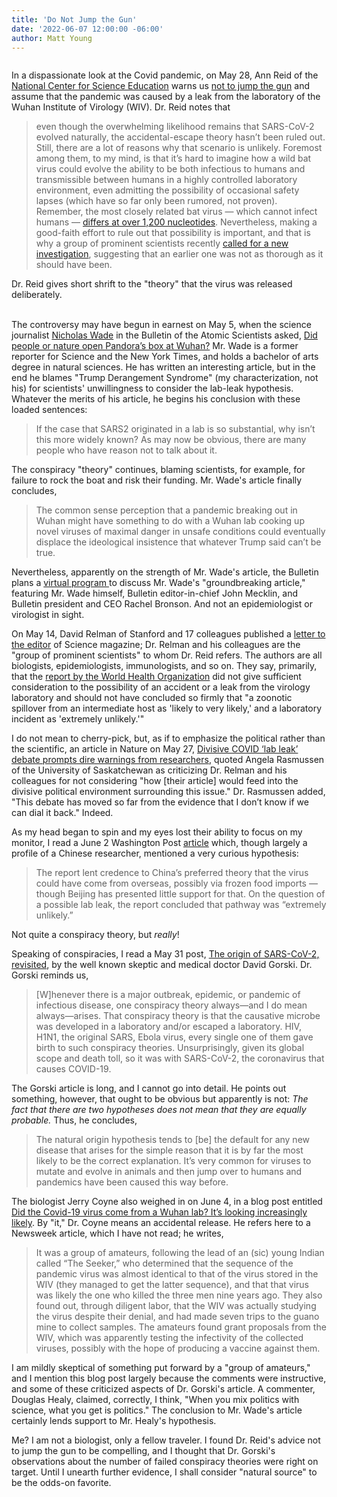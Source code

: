 ```yaml
---
title: 'Do Not Jump the Gun'
date: '2022-06-07 12:00:00 -06:00'
author: Matt Young
---
```

<figure>
<img src="/uploads/2021/" alt=""/>
<figcaption>   
</figcaption>
</figure>

In a dispassionate look at the Covid pandemic, on May 28, Ann Reid of the <a href="https://ncse.ngo">National Center for Science Education</a> warns us <a href="https://ncse.ngo/remember-when-we-said-dont-jump-gun-we-need-say-it-again">not to jump the gun</a> and assume that the pandemic was caused by a leak from the laboratory of the Wuhan Institute of Virology (WIV). Dr. Reid notes that
<blockquote>even though the overwhelming likelihood remains that SARS-CoV-2 evolved naturally, the accidental-escape theory hasn’t been ruled out. Still, there are a lot of reasons why that scenario is unlikely. Foremost among them, to my mind, is that it’s hard to imagine how a wild bat virus could evolve the ability to be both infectious to humans and transmissible between humans in a highly controlled laboratory environment, even admitting the possibility of occasional safety lapses (which have so far only been rumored, not proven). Remember, the most closely related bat virus — which cannot infect humans — <a href="https://www.nature.com/articles/s41564-020-0771-4">differs at over 1,200 nucleotides</a>. Nevertheless, making a good-faith effort to rule out that possibility is important, and that is why a group of prominent scientists recently <a href="https://science.sciencemag.org/content/372/6543/694.1">called for a new investigation</a>, suggesting that an earlier one was not as thorough as it should have been.</blockquote>
Dr. Reid gives short shrift to the "theory" that the virus was released deliberately.

<!--more-->
<br/>The controversy may have begun in earnest on May 5, when the science journalist <a href="https://en.wikipedia.org/wiki/Nicholas_Wade">Nicholas Wade</a> in the Bulletin of the Atomic Scientists asked, <a href="https://thebulletin.org/2021/05/the-origin-of-covid-did-people-or-nature-open-pandoras-box-at-wuhan/">Did people or nature open Pandora’s box at Wuhan?</a> Mr. Wade is a former reporter for Science and the New York Times, and holds a bachelor of arts degree in natural sciences. He has written an interesting article, but in the end he blames "Trump Derangement Syndrome" (my characterization, not his) for scientists' unwillingness to consider the lab-leak hypothesis. Whatever the merits of his article, he begins his conclusion with these loaded sentences:

<blockquote> If the case that SARS2 originated in a lab is so substantial, why isn’t this more widely known? As may now be obvious, there are many people who have reason not to talk about it. </blockquote>

The conspiracy "theory" continues, blaming scientists, for example, for failure to rock the boat and risk their funding. Mr. Wade's article finally concludes,

<blockquote> The common sense perception that a pandemic breaking out in Wuhan might have something to do with a Wuhan lab cooking up novel viruses of maximal danger in unsafe conditions could eventually displace the ideological insistence that whatever Trump said can’t be true. </blockquote>

Nevertheless, apparently on the strength of Mr. Wade's article, the Bulletin plans a <a href="https://thebulletin.org/events/"> virtual program </a> to discuss Mr. Wade's "groundbreaking article," featuring Mr. Wade himself, Bulletin editor-in-chief John Mecklin, and Bulletin president and CEO Rachel Bronson. And not an epidemiologist or virologist in sight.

On May 14, David Relman of Stanford and 17 colleagues published a <a href="https://science.sciencemag.org/content/372/6543/694.1">letter to the editor</a> of Science magazine; Dr. Relman and his colleagues are the "group of prominent scientists" to whom Dr. Reid refers. The authors are all biologists, epidemiologists, immunologists, and so on. They say, primarily, that the <a href="https://apps.who.int/gb/ebwha/pdf_files/WHA73/A73_R1-en.pdf">report by the World Health Organization</a> did not give sufficient consideration to the possibility of an accident or a leak from the virology laboratory and should not have concluded so firmly that "a zoonotic spillover from an intermediate host as 'likely to very likely,' and a laboratory incident as 'extremely unlikely.'" 

I do not mean to cherry-pick, but, as if to emphasize the political rather than the scientific, an article in Nature on May 27, <a href="https://www.nature.com/articles/d41586-021-01383-3">Divisive COVID ‘lab leak’ debate prompts dire warnings from researchers</a>, quoted Angela Rasmussen of the University of Saskatchewan as criticizing Dr. Relman and his colleagues for not considering "how [their article] would feed into the divisive political environment surrounding this issue." Dr. Rasmussen added, "This debate has moved so far from the evidence that I don’t know if we can dial it back." Indeed.

As my head began to spin and my eyes lost their ability to focus on my monitor, I read a June 2 Washington Post <a href=https://www.washingtonpost.com/world/asia_pacific/coronavirus-bats-china-wuhan/2021/06/02/772ef984-beb2-11eb-922a-c40c9774bc48_story.html>article</a> which, though largely a profile of a Chinese researcher, mentioned a very curious hypothesis:

<blockquote>The report lent credence to China’s preferred theory that the virus could have come from overseas, possibly via frozen food imports — though Beijing has presented little support for that. On the question of a possible lab leak, the report concluded that pathway was “extremely unlikely.”</blockquote>

Not quite a conspiracy theory, but <i>really</i>!

Speaking of conspiracies, I read a May 31 post, <a href="https://sciencebasedmedicine.org/the-origin-of-sars-cov-2-revisited/">The origin of SARS-CoV-2, revisited</a>, by the well known skeptic and medical doctor David Gorski. Dr. Gorski reminds us,

<blockquote>[W]henever there is a major outbreak, epidemic, or pandemic of infectious disease, one conspiracy theory always—and I do mean always—arises. That conspiracy theory is that the causative microbe was developed in a laboratory and/or escaped a laboratory. HIV, H1N1, the original SARS, Ebola virus, every single one of them gave birth to such conspiracy theories. Unsurprisingly, given its global scope and death toll, so it was with SARS-CoV-2, the coronavirus that causes COVID-19. </blockquote>

The Gorski article is long, and I cannot go into detail. He points out something, however, that ought to be obvious but apparently is not: <i>The fact that there are two hypotheses does not mean that they are equally probable.</i> Thus, he concludes,

<blockquote>The natural origin hypothesis tends to [be] the default for any new disease that arises for the simple reason that it is by far the most likely to be the correct explanation. It’s very common for viruses to mutate and evolve in animals and then jump over to humans and pandemics have been caused this way before. </blockquote>

The biologist Jerry Coyne also weighed in on June 4, in a blog post entitled <a href="https://whyevolutionistrue.com/2021/06/04/did-the-covid-19-virus-come-from-a-wuhan-lab-its-looking-increasingly-likely/">Did the Covid-19 virus come from a Wuhan lab? It’s looking increasingly likely</a>. By "it," Dr. Coyne means an accidental release. He refers here to a Newsweek article, which I have not read; he writes,

<blockquote>It was a group of amateurs, following the lead of an (sic) young Indian called “The Seeker,” who determined that the sequence of the pandemic virus was almost identical to that of the virus stored in the WIV (they managed to get the latter sequence), and that that virus was likely the one who killed the three men nine years ago. They also found out, through diligent labor, that the WIV was actually studying the virus despite their denial, and had made seven trips to the guano mine to collect samples. The amateurs found grant proposals from the WIV, which was apparently testing the infectivity of the collected viruses, possibly with the hope of producing a vaccine against them.</blockquote>

I am mildly skeptical of something put forward by a "group of amateurs," and I mention this blog post largely because the comments were instructive, and some of these criticized aspects of Dr. Gorski's article. A commenter, Douglas Healy, claimed, correctly, I think, "When you mix politics with science, what you get is politics." The conclusion to Mr. Wade's article certainly lends support to Mr. Healy's hypothesis.

Me? I am not a biologist, only a fellow traveler. I found Dr. Reid's advice not to jump the gun to be compelling, and I thought that Dr. Gorski's observations about the number of failed conspiracy theories were right on target. Until I unearth further evidence, I shall consider "natural source" to be the odds-on favorite.
